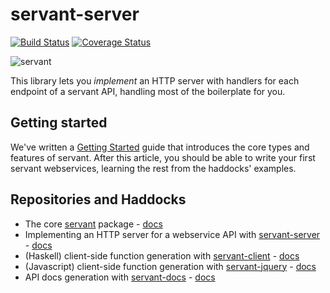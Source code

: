 # servant-server

[![Build Status](https://secure.travis-ci.org/haskell-servant/servant-server.svg)](http://travis-ci.org/haskell-servant/servant-server)
[![Coverage Status](https://coveralls.io/repos/haskell-servant/servant-server/badge.svg)](https://coveralls.io/r/haskell-servant/servant-server)

![servant](https://raw.githubusercontent.com/haskell-servant/servant/master/servant.png)

This library lets you *implement* an HTTP server with handlers for each endpoint of a servant API, handling most of the boilerplate for you.

## Getting started

We've written a [Getting Started](http://haskell-servant.github.io/getting-started/) guide that introduces the core types and features of servant. After this article, you should be able to write your first servant webservices, learning the rest from the haddocks' examples.

## Repositories and Haddocks

- The core [servant](http://github.com/haskell-servant) package - [docs](http://hackage.haskell.org/package/servant)
- Implementing an HTTP server for a webservice API with [servant-server](http://github.com/haskell-servant/servant-server) - [docs](http://hackage.haskell.org/package/servant-server)
- (Haskell) client-side function generation with [servant-client](http://github.com/haskell-servant/servant-client) - [docs](http://hackage.haskell.org/package/servant-client)
- (Javascript) client-side function generation with [servant-jquery](http://github.com/haskell-servant/servant-jquery) - [docs](http://hackage.haskell.org/package/servant-jquery)
- API docs generation with [servant-docs](http://github.com/haskell-servant/servant-docs) - [docs](http://hackage.haskell.org/package/servant-docs)
